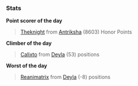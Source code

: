 

### Stats

**Point scorer of the day**
>[Theknight](/#/character/Antriksha/135676) from [Antriksha](/#/ranking/Antriksha)  (8603) Honor Points


**Climber of the day**
>[Calixto](/#/character/Deyla/277231) from [Deyla](/#/ranking/Deyla)  (53) positions


**Worst of the day**
>[Reanimatrix](/#/character/Deyla/420505) from [Deyla](/#/ranking/Deyla)  (-8) positions



